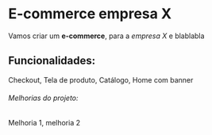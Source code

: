 # E-commerce empresa X

Vamos criar um **e-commerce**, para a *empresa X* e blablabla

## Funcionalidades:

Checkout, Tela de produto, Catálogo, Home com banner


###### Melhorias do projeto: 

Melhoria 1, melhoria 2